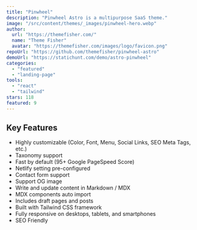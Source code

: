 ```yaml
---
title: "Pinwheel"
description: "Pinwheel Astro is a multipurpose SaaS theme."
image: "/src/content/themes/_images/pinwheel-hero.webp"
author:
  url: "https://themefisher.com/"
  name: "Theme Fisher"
  avatar: "https://themefisher.com/images/logo/favicon.png"
repoUrl: "https://github.com/themefisher/pinwheel-astro"
demoUrl: "https://statichunt.com/demo/astro-pinwheel"
categories:
  - "featured"
  - "landing-page"
tools:
  - "react"
  - "tailwind"
stars: 118
featured: 9
---
```


<h2>Key Features</h2>
<ul>
  <li>Highly customizable (Color, Font, Menu, Social Links, SEO Meta Tags, etc.)</li>
  <li>Taxonomy support</li>
  <li>Fast by default (95+ Google PageSpeed Score)</li>
  <li>Netlify setting pre-configured</li>
  <li>Contact form support</li>
  <li>Support OG image</li>
  <li>Write and update content in Markdown / MDX</li>
  <li>MDX components auto import</li>
  <li>Includes draft pages and posts</li>
  <li>Built with Tailwind CSS framework</li>
  <li>Fully responsive on desktops, tablets, and smartphones</li>
  <li>SEO Friendly</li>
</ul>

